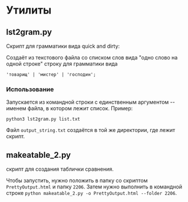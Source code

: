 # Утилиты

## lst2gram.py

Скрипт для грамматики вида quick and dirty: 

Создаёт из текстового файла со списком слов вида "одно слово на одной строке" строку для грамматики вида 

```
'товарищ' | 'мистер' | 'господин';
```

### Использование

Запускается из командной строки с единственным аргументом -- именем файла, в котором лежит список. Пример:

```
python3 lst2gram.py list.txt 
```

Файл ```output_string.txt``` создаётся в той же директории, где лежит скрипт.


## makeatable_2.py

скрипт для создания таблички сравнения. 

Чтобы запустить, нужно положить в папку со скриптом ```PrettyOutput.html``` и папку ```2206```. Затем нужно выполнить в командной строке ```python makeatable_2.py -o PrettyOutput.html --folder 2206```.
